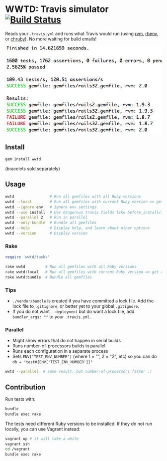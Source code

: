 # WWTD: Travis simulator [![Build Status](https://travis-ci.org/grosser/wwtd.svg?branch=master)](https://travis-ci.org/grosser/wwtd)

Reads your `.travis.yml` and runs what Travis would run (using [rvm], [rbenv], or [chruby]).  No more waiting for build emails!

![Results](assets/results.png?raw=true)

[rvm]: https://github.com/rvm/rvm
[rbenv]: https://github.com/rbenv/rbenv
[chruby]: https://github.com/postmodern/chruby


## Install

```bash
gem install wwtd
```

(bracelets sold separately)


## Usage

```bash
wwtd                # Run all gemfiles with all Ruby versions
wwtd --local        # Run all gemfiles with current Ruby version => get rid of Appraisal gem!
wwtd --ignore env   # Ignore env settings
wwtd --use install  # Use dangerous travis fields like before_install/install/before_script/...
wwtd --parallel 2   # Run in parallel
wwtd --only-bundle  # Bundle all gemfiles
wwtd --help         # Display help, and learn about other options
wwtd --version      # Display version
```

### Rake

```ruby
require 'wwtd/tasks'
```

```bash
rake wwtd         # Run all gemfiles with all Ruby versions
rake wwtd:local   # Run all gemfiles with current Ruby version => get rid of Appraisal gem!
rake wwtd:bundle  # Bundle all gemfiles
```

### Tips

- `./vendor/bundle` is created if you have committed a lock file.  Add the lock file to `.gitignore`, or better yet to your global `.gitignore`.
- If you do not want `--deployment` but do want a lock file, add `bundler_args: ""` to your `.travis.yml`.

### Parallel

- Might show errors that do not happen in serial builds
- Runs number-of-processors builds in parallel
- Runs each configuration in a separate process
- Sets `ENV["TEST_ENV_NUMBER"]` (where 1 = "", 2 = "2", etc) so you can do `db = "test#{ENV['TEST_ENV_NUMBER']}"`

```bash
wwtd --parallel  # same result, but number-of-processors faster :)
```


## Contribution

Run tests with:

```bash
bundle
bundle exec rake
```

The tests need different Ruby versions to be installed.  If they do not run locally, you can use Vagrant instead:

```bash
vagrant up # it will take a while
vagrant ssh
cd /vagrant
bundle exec rake
```
